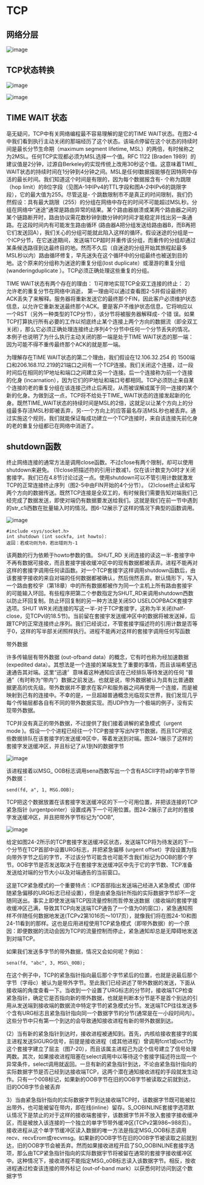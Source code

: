 # TCP
## 网络分层
![image](images/xzHShTQ0RpHLIcrPHsIu3FHTsKJ6qZr7_7jpkR5QvMA.jpeg)

## TCP状态转换
![image](images/zTRCPyOSpOrT5dML0zHXJ4kRo6aZ4cCtSlngUM7PRIU.jpeg)

![image](images/wSbFEOcRv-btV0AJYIrQhdWo9SiNr_Y3oSQrynQNmZQ.jpeg)

## TIME WAIT 状态
亳无疑问，TCP中有关网络编程最不容易理解的是它的TIME WAIT状态。在图2-4中我们看到执行主动关闭的那端经历了这个状态。该端点停留在这个状态的持续时间是最长分节生命期（maximum segment lifetime, MSL）的两倍，有时候称之为2MSL。任何TCP实现都必须为MSL选择一个值。RFC 1122 \[Braden 1989〕的建议值是2分钟，过源自Berkeley的实现传统上改用30秒这个值。这意味着TIME\_ WAIT状态的持续时间在1分钟到4分钟之间。MSL是任何I数据报能够在因特网中存活的最长时间。我们知道这个时间是有限的，因为每个数据报含有- 个称为跳限 （hop limit）的8位字段（见图A-1中IPv4的TTL字段和图A-2中IPv6的跳限字段），它的最大值为255。尽管这是- 个跳数限制市不是真正的时间限制，我们仍然假设：具有最大跳限（255）的分组在网络中存在的时间不可能超过MSL秒。分组在网络中“迷途”通常是路由异常的结果。某个路由器崩溃或某两个路由器之间的某个链路断开时，路由协议需花数秒钟到数分钟的时间才能稳定并找出另一条通路。在这段时间内有可能发生路由循环 (路由器A把分组发送给路由器B，而B再把它们发送回A），我们关心的分组可能就此陷入这样的循环。假设迷途的分组是一个ICP分节，在它迷途期间，发送端TCP超时并重传该分组，而重传的分组却通过某条候选路径到达最终目的地。然而不久后（自迷途的分组开始其旅程起最多MSL秒以内）路由循环修复，早先迷失在这个循环中的分组最终也被送到目的地。这个原来的分组称为迷途的重复分组(lost duplicate）或漫游的重复分组 (wanderingduplicate ）。TCP必须正确处理这些重复的分组。



TIME WAIT状态有两个存在的理由：
1)可岸地实现TCP全双工连接的终止：
2）允许老的重复分节在网络中消逝，
第一理由可以通过查看图2-5并假设最终的ACK丢失了来解释。服务器将重新发送它的最终那个FIN，因此客户必须维护状态信息，以允许它重新发送最终那个ACK。要是客户不维护状态信息，它将响应以一个RST（另外一种类型的TCP分节），该分节将被服务器解释成- 个错
误。如果TCP打算执行所有必要的工作以彻底终止某个连接上两个方向的数据流（即全双工关闭），那么它必须正确处理连接终止序列4个分节中任何一个分节丢失的情况。本例子也说明了为什么执行主动关闭的那一端是处于TIME WAIT状态的那一端：因为可能不得不重传最终那个ACK的就是那一端。

为理解存在TIME WAIT状态的第二个理由，我们假设在12.106.32.254 的 1500端口和206.168.112.219的21端口之间有一个TCP连接。我们关闭这个连接，过一段时间后在相同的1P地址和端口之间建立另一个连接。后一个连接称为前一个连接的化身 (incarnation），因为它们的IP地址和端口号都相同。TCP必须防止来自某个连接的老的重复分组在该连接己终止后再现，从而被误解成属于同一连接的某个新的化身。为做到这一点，TCP将不给处于TIME\_ WAIT状态的连接发起新的化身。既然TIME\_WAIT状态的持续时间是MSL的2倍，这就足以让某个方向上的分组最多存活MSL秒即被丢弃，另-一个方向上的应答最名存活MSL秒也被丢弃。通过实施这个规则，我们就能保证每成功建立一个TCP连接时，来自该连接先前化身的老的重复分组都已在网络中消逝了。

## shutdown函数
终止网络连接的通常方法是调用close函数。不过c1ose有两个限制，却可以使用shutdown来避免。
(1)close把描述符的引用计数减1，仅在该计数变为0时才关闭套接字。我们已在4.8节讨论过这一点。使用shutdown可以不管引用计数就激发TCP的正常连接终止序列（图2-5中由FIN开始的4个分节）。
(2)close终止读和写两个方向的数据传送。既然TCP连接是全双工的，有时候我们需要告知对端我们己经完成了数据发送，即使对端仍有数据要发送给我们。这就是我们在前一节中遇到的str\_c1i西数在批量输入时的情况。图6-12展示了这样的情况下典型的函数调用。  

![image](images/5GG7XYxHQ6ryR3CnNDqI_0UtYQJoGiKbjJopaJBztc0.jpeg)


	#include <sys/socket.h>
	int shutdown (int sockfa, int howto):
	返回：若成功则为0，若出错则为-1

该两数的行为依赖于howto参数的值。
SHUT\_RD 关闭连接的读这一半-套接字中不再有数据可接收，而且套接字接收缓冲区中的现有数据都被丢弃。进程不能再对这样的套接字调用任何读函数。对一个TCP套接字这样调用shutdown函数后，由该套接字接收的来自对端的任何数据都被确认，然后俏然丢弃。默认情形下，写入一个路由套校宇（第18章）中的所有数据都被作为同一个主机上所有路由套接宇的可能输入环回。有些程序把第二个参数指定为SHUT\_RD来调用shutdown西数以防止环回复制。防止环回复制的另一种方法是关闭SO USELOOPBACK套接字选项。SHUT WR关闭连接的写这一半-对于TCP套接字，这称为半关闭(half-close，见TCPvI的18.5节)。当前留在套接宇发送缓冲区中的数据将被发送掉，后跟TCP的正常连接终止序列。我们已经说过，不管套接字描述符的引用计数是否等于0，这样的写半部关闭照样执行。进程不能再对这样的套接字调用任何写函数

带外数据

许多传输层有带外数据 (out-ofband data）的概念，它有时也称为经加速数据 (expedited data）。其想法是一个连接的某端发生了重要的事情，而且该端希望迅速通告其对端。这里“迅速〞意味着这种通知应该在己经排队等待发送的任何 “普通”（有时称为“带内”）数据之前发送。也就是说，带外数据被认为具有比普通数据更高的优先级。带外数据并不要求在客户和服务器之间再使用一个连接，而是被映射到己有的连接中。不幸的是，一旦超越普通概念光临现实世界，我们发现几乎每个传输层都各自有不同的带外数据实现。而UDP作为一个极端的例子，没有实现带外数据。

TCP并没有真正的带外数据，不过提供了我们接着讲解的紧急模式（urgent mode )。假设一个个进程已经往一个TCP套接字写出N字节数据，而且TCP把这些数据排队在该套接字的发送缓冲区中，等着发送到对端。图24-1展示了这样的套接字发送缓冲区，并且标记了从1到N的数据字节

![image](images/N7iDsXPsWydZBtc6wKAyUX6l1IrkicGzRigapXf8O_U.jpeg)

该进程接着以MSG\_ O0B标志调用sena西数写出一个含有ASCII字符a的单字节带外数据：

	send(fd, a", 1, MSG.OOB);

TCP把这个数据放置在该套接字发送缓冲区的下一个可用位置，并把该连接的TCP紧急指针 (urgentpointer）设置成再下一个可用位置。图24-2展示了此时的套接字发送缓冲区，并且把带外字节标记为"OOB",

![image](images/7x_RGST5XMlcRzksxiqu8GEvCEf2TbfMib1Rj6DrvJs.jpeg)

给定如图24-2所示的TCP套接字发送缓冲区状态，发送端TCP将为待发送的下一个分节在TCP首部中设置URG标志，并把紧急偏移 (urgent offset）字段设置为指向带外字节之后的字节，不过该分节可能含也可能不含我们标记为OOB的那个字节。0OB字节是否发送取决于在套接字发送缓冲区中先于它的字节数、TCP准备发送给对端的分节大小以及对端通告的当前窗口。

这是TCP紧急模式的一个重要特点：ICP首部指出发送端己经进入紧急模式（即伴随紧急偏移的URG标志已经设置），但是由紧急指针所指的实际数据字节却不一定随同送出。事实上即使发送端TCP因流量控制而哲停发送数据（接收端的套接字接收缓冲区己满，导致其TCP向发送端TCP通告了一个值为0的窗口），紧急通知照样不伴随任何数据地发送(TCPv2第1016页～1017页），就像我们将在图24-10和图24-11看到的那样。这也是应用进程使用TCP紧急模式（即带外数据）的一个原因：即便数据的流动会因为TCP的流量控制而停止，紧急通知却总是无障碍地发送到对端TCP。

如果我们发送多字节的带外数据，情况又会如何呢？例如：

	sena(fd, "abc", 3, MSG\_0OB);

在这个例子中，TCP的紧急指针指向最后那个字节紧后的位置，也就是说最后那个字节（字母c）被认为是带外字节。至此我们已经讲述了带外数据的发送，下面从接收端的角度查看一下。当收到一个设置了URG标志的分节时，接收端TCP检查紧急指针，确定它是否指向新的带外数据，也就是判断本分节是不是首个到达的引用从发送端到接收端的数据流中特定字节的紧急模式分节。发送端TCP往往发送多个含有URG标志且紧急指针指向同一个数据字节的分节(通常是在一小段时间内）。这些分节中只有第一个到达的会导致通知接收进程有新的带外数据到达。

(2）当有新的紧急指针到达时，接收进程被通知到。首先，内核给接收套接字的属主进程发送SIGURG信号，前提是接收进程（或其他进程）曾调用fcnt1或ioct1为这个套接字建立了屈主（图7-20），而且该属主进程己为这个信号建立了信号处理两数。其次，如果接收进程阻塞在select调用中以等待这个套接字描述符出现一个异常条件，select调用就返回。一旦有新的紧急指针到达，不论由紧急指针指向的实际数据字节是否己经到达接收端TCP，这两个潜在通知接收进程的手段就发生动作。只有一个00B标记，如果新的OOB字节在旧的OOB字节被读取之前就到达，旧的OOB字节会被丢弃

3）当由紧急指针指向的实际数据字节到达接收端TCP时，该数据字节既可能被拉出带外，也可能被留在带内，即在线(inline）留存。S_OOBINLINE套接字选项默认情况下是禁止的对于这样的接收端套接宇，该数据字节并不放入套接字接收缓冲区，而是被放入该连接的一个独立的单字节带外缓冲区(TCPv2第986\~988页）。接收进程从这个单字节缓冲区读入数据的唯一方法是指定MSG\_OOB标志调用recv、recvErom或recvmsg。如果新的OOB字节在旧的O0B字节被读取之前就到达，旧的OOB字节会被丢弃。然而如果接收进程开启了SO\_OOBINLINE套接字选项，那么由TCP紧急指针指向的实际数据宇节将被留在通常的套接字接收缓冲区中。这种情况下，接收进程不能指定MSG\_o0B标志读入该数据字节。相反，按收进程通过检查该连接的带外标记 (out-of-band mark）以获悉何时访问到这个数据字节